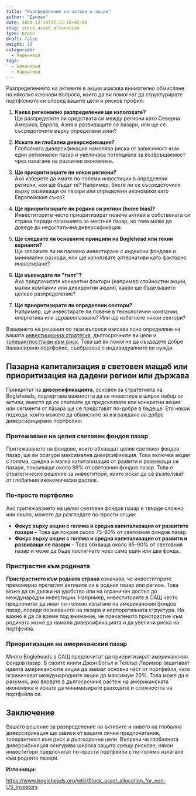 ```yaml
---
title: "Разпределение на активи в акции"
author: "Даниел"
date: 2024-12-30T12:12:18+02:00
slug: stock_asset_allocation
type: posts
draft: false
weight: 20
categories:
  - Наръчници
tags:
  - Начинаещи
  - Наръчници
---
```


Разпределението на активите в акции изисква внимателно обмисляне на няколко ключови въпроса, които да ви помогнат да структурирате портфолиото си според вашите цели и рисков профил:

1.  **Какво регионално разпределение ще използвате?**  
    Ще разпределите ли средствата си между региони като Северна Америка, Европа, Азия и развиващите се пазари, или ще се съсредоточите върху определени зони?
    
2.  **Искате ли глобална диверсификация?**  
    Глобалната диверсификация намалява риска от зависимост към един регионален пазар и увеличава потенциала за възвръщаемост чрез излагане на различни икономики.
    
3.  **Ще приоритизирате ли някои региони?**  
    Ако изберете да имате по-големи инвестиции в определени региони, кои ще бъдат те? Например, бихте ли се съсредоточили върху развиващи се пазари или определени икономики като Европейския съюз?
    
4.  **Ще приоритизирате ли родния си регион (home bias)?**  
    Инвеститорите често приоритизират повече активи в собствената си страна поради познанията за местния пазар, но това може да доведе до недостатъчна диверсификация.
    
5.  **Ще следвате ли основните принципи на Boglehead или техни варианти?**  
    Ще заложите ли на пасивно инвестиране с индексни фондове и минимални разходи, или ще използвате алтернативи като факторно инвестиране?
    
6.  **Ще въвеждате ли "тилт"?**  
    Ако предпочитате конкретни фактори (например стойностни акции, малки компании или дивидентни акции), какво ще бъде вашето целево разпределение?
    
7.  **Ще приоритизирате ли определени сектори?**  
    Например, ще инвестирате ли повече в технологични компании, енергетика или здравеопазване? Или ще избегнете някои сектори?
    

Вземането на решения по тези въпроси изисква ясно определяне на вашата [инвестиционна стратегия](/posts/investment_policy_statement), дългосрочните ви цели и [толерантността ви към риск](/posts/risk_tolerance). Това ще ви помогне да създадете добре балансирано портфолио, съобразено с индивидуалните ви нужди.

## Пазарна капитализация в световен мащаб или приоритизация на дадени регион или държава

Принципът на **диверсификацията**, основен за стратегията на Bogleheads, подчертава важността да се инвестира в широк набор от активи, вместо да се опитвате да предсказвате кои конкретни акции или сегменти от пазара ще се представят по-добре в бъдеще. Ето някои подходи, които можете да обмислите за изграждане на добре диверсифицирано портфолио:

### Притежаване на целия световен фондов пазар

Притежаването на фондове, които обхващат целия световен фондов пазар, ще ви осигури максимална диверсификация. Това включва акции с голяма, средна и малка капитализация от развити и развиващи се пазари, покриващи около 98% от световния фондов пазар. Това е стратегическо решение за инвеститори, които искат да се възползват от глобалния икономически растеж.

### По-просто портфолио

Ако притежаването на целия световен фондов пазар е твърде сложно или скъпо, можете да разгледате по-прости опции:

-   **Фокус върху акции с голяма и средна капитализация от развитите пазари** – Това ще покрие около 75-80% от световния фондов пазар.
-   **Фокус върху акции с голяма и средна капитализация от развити и развиващи се пазари** – Това обхваща около 85-90% от световния пазар и може да бъде постигнато чрез само един или два фонда.

### Пристрастие към родината

**Пристрастието към родната страна** означава, че инвеститорите прекомерно претеглят активите си в родния пазар или регион. Това може да се дължи на удобство или на ограничен достъп до международни инвестиции. Например, инвеститорите в САЩ често предпочитат да имат по-голямо излагане на американския фондов пазар, поради познаването на пазара и корпоративната структура. Но важно е да се вземе под внимание, че прекаленото пристрастие към родината може да намали диверсификацията и да увеличи риска на портфейла.

### Приоритизация на американския пазар

Много Bogleheads в САЩ предпочитат да приоритизират американския фондов пазар. В своите книги Джон Богъл и Тейлър Ларимор защитават идеята американските акции да заемат основна част от портфейла, като ограничават международните акции до максимум 20%. Това може да е разумно, ако вярвате в дългосрочния растеж на американската икономика и искате да минимизирате разходите и сложността на портфейла си.

## Заключение

Вашето решение за разпределение на активите и нивото на глобална диверсификация ще зависи от вашите лични предпочитания, толерантност към риск и дългосрочни цели. Въпреки че глобалната диверсификация осигурява широка защита срещу рискове, някои инвеститори предпочитат по-прости портфейли с по-голямо излагане към родните пазари.


**Източници:**

https://www.bogleheads.org/wiki/Stock_asset_allocation_for_non-US_investors
